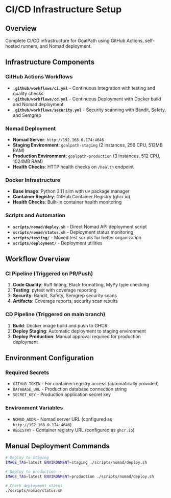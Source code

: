# CI/CD Infrastructure Setup

## Overview
Complete CI/CD infrastructure for GoalPath using GitHub Actions, self-hosted runners, and Nomad deployment.

## Infrastructure Components

### GitHub Actions Workflows
- **`.github/workflows/ci.yml`** - Continuous Integration with testing and quality checks
- **`.github/workflows/cd.yml`** - Continuous Deployment with Docker build and Nomad deployment  
- **`.github/workflows/security.yml`** - Security scanning with Bandit, Safety, and Semgrep

### Nomad Deployment
- **Nomad Server**: `http://192.168.0.174:4646`
- **Staging Environment**: `goalpath-staging` (2 instances, 256 CPU, 512MB RAM)
- **Production Environment**: `goalpath-production` (3 instances, 512 CPU, 1024MB RAM)
- **Health Checks**: HTTP health checks on `/health` endpoint

### Docker Infrastructure
- **Base Image**: Python 3.11 slim with uv package manager
- **Container Registry**: GitHub Container Registry (ghcr.io)
- **Health Checks**: Built-in container health monitoring

### Scripts and Automation
- **`scripts/nomad/deploy.sh`** - Direct Nomad API deployment script
- **`scripts/nomad/status.sh`** - Deployment status monitoring
- **`scripts/testing/`** - Moved test scripts for better organization
- **`scripts/deployment/`** - Deployment utilities

## Workflow Overview

### CI Pipeline (Triggered on PR/Push)
1. **Code Quality**: Ruff linting, Black formatting, MyPy type checking
2. **Testing**: pytest with coverage reporting
3. **Security**: Bandit, Safety, Semgrep security scans
4. **Artifacts**: Coverage reports, security scan results

### CD Pipeline (Triggered on main branch)
1. **Build**: Docker image build and push to GHCR
2. **Deploy Staging**: Automatic deployment to staging environment
3. **Deploy Production**: Manual approval required for production deployment

## Environment Configuration

### Required Secrets
- `GITHUB_TOKEN` - For container registry access (automatically provided)
- `DATABASE_URL` - Production database connection string
- `SECRET_KEY` - Production application secret key

### Environment Variables
- `NOMAD_ADDR` - Nomad server URL (configured as `http://192.168.0.174:4646`)
- `REGISTRY` - Container registry URL (configured as `ghcr.io`)

## Manual Deployment Commands

```bash
# Deploy to staging
IMAGE_TAG=latest ENVIRONMENT=staging ./scripts/nomad/deploy.sh

# Deploy to production  
IMAGE_TAG=latest ENVIRONMENT=production ./scripts/nomad/deploy.sh

# Check deployment status
./scripts/nomad/status.sh
```
